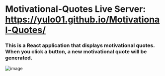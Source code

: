 # Motivational-Quotes     Live Server: https://yulo01.github.io/Motivational-Quotes/

<h3>This is a React application that displays motivational quotes. When you click a button, a new motivational quote will be generated.</h3>

![image](https://github.com/yulo01/Motivational-Quotes/assets/93291077/80defa85-b720-4fa3-92b9-965ada1ea657)
